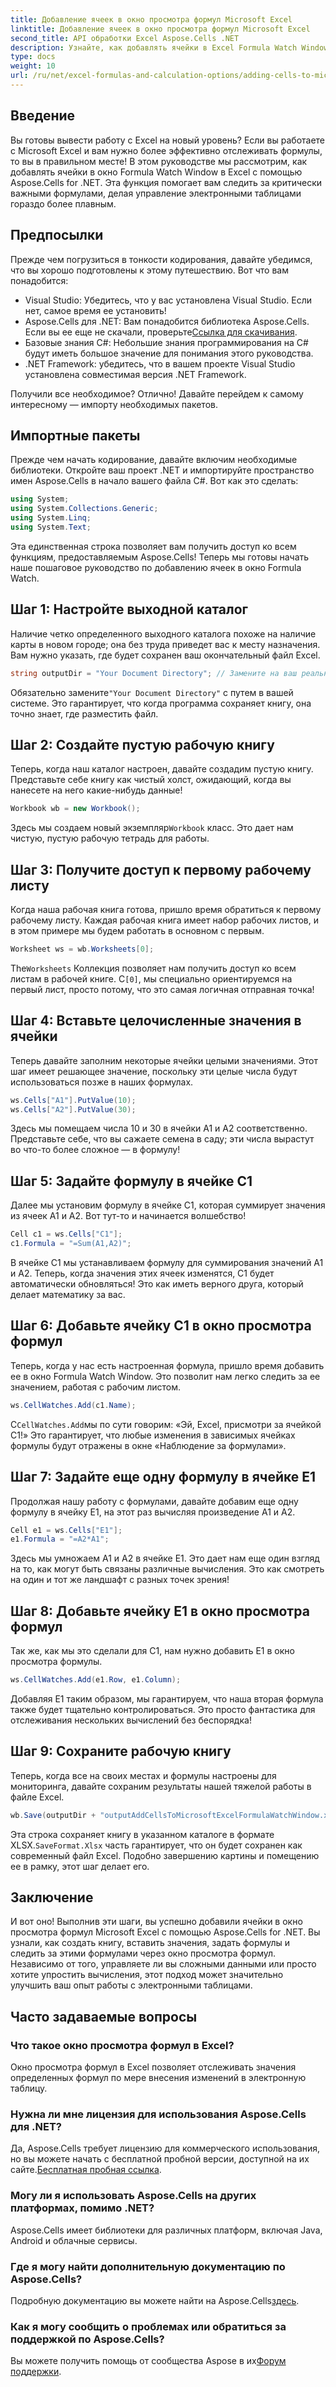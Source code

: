 ```yaml
---
title: Добавление ячеек в окно просмотра формул Microsoft Excel
linktitle: Добавление ячеек в окно просмотра формул Microsoft Excel
second_title: API обработки Excel Aspose.Cells .NET
description: Узнайте, как добавлять ячейки в Excel Formula Watch Window с помощью Aspose.Cells для .NET с помощью этого пошагового руководства. Это просто и эффективно.
type: docs
weight: 10
url: /ru/net/excel-formulas-and-calculation-options/adding-cells-to-microsoft-excel-formula-watch-window/
---
```

## Введение

Вы готовы вывести работу с Excel на новый уровень? Если вы работаете с Microsoft Excel и вам нужно более эффективно отслеживать формулы, то вы в правильном месте! В этом руководстве мы рассмотрим, как добавлять ячейки в окно Formula Watch Window в Excel с помощью Aspose.Cells for .NET. Эта функция помогает вам следить за критически важными формулами, делая управление электронными таблицами гораздо более плавным.

## Предпосылки

Прежде чем погрузиться в тонкости кодирования, давайте убедимся, что вы хорошо подготовлены к этому путешествию. Вот что вам понадобится:

- Visual Studio: Убедитесь, что у вас установлена Visual Studio. Если нет, самое время ее установить!
- Aspose.Cells для .NET: Вам понадобится библиотека Aspose.Cells. Если вы ее еще не скачали, проверьте[Ссылка для скачивания](https://releases.aspose.com/cells/net/).
- Базовые знания C#: Небольшие знания программирования на C# будут иметь большое значение для понимания этого руководства.
- .NET Framework: убедитесь, что в вашем проекте Visual Studio установлена совместимая версия .NET Framework.

Получили все необходимое? Отлично! Давайте перейдем к самому интересному — импорту необходимых пакетов.

## Импортные пакеты

Прежде чем начать кодирование, давайте включим необходимые библиотеки. Откройте ваш проект .NET и импортируйте пространство имен Aspose.Cells в начало вашего файла C#. Вот как это сделать:

```csharp
using System;
using System.Collections.Generic;
using System.Linq;
using System.Text;
```

Эта единственная строка позволяет вам получить доступ ко всем функциям, предоставляемым Aspose.Cells! Теперь мы готовы начать наше пошаговое руководство по добавлению ячеек в окно Formula Watch.

## Шаг 1: Настройте выходной каталог

Наличие четко определенного выходного каталога похоже на наличие карты в новом городе; она без труда приведет вас к месту назначения. Вам нужно указать, где будет сохранен ваш окончательный файл Excel.

```csharp
string outputDir = "Your Document Directory"; // Замените на ваш реальный каталог
```

 Обязательно замените`"Your Document Directory"` с путем в вашей системе. Это гарантирует, что когда программа сохраняет книгу, она точно знает, где разместить файл.

## Шаг 2: Создайте пустую рабочую книгу

Теперь, когда наш каталог настроен, давайте создадим пустую книгу. Представьте себе книгу как чистый холст, ожидающий, когда вы нанесете на него какие-нибудь данные!

```csharp
Workbook wb = new Workbook();
```

 Здесь мы создаем новый экземпляр`Workbook` класс. Это дает нам чистую, пустую рабочую тетрадь для работы. 

## Шаг 3: Получите доступ к первому рабочему листу

Когда наша рабочая книга готова, пришло время обратиться к первому рабочему листу. Каждая рабочая книга имеет набор рабочих листов, и в этом примере мы будем работать в основном с первым.

```csharp
Worksheet ws = wb.Worksheets[0];
```

 The`Worksheets` Коллекция позволяет нам получить доступ ко всем листам в рабочей книге. С`[0]`, мы специально ориентируемся на первый лист, просто потому, что это самая логичная отправная точка!

## Шаг 4: Вставьте целочисленные значения в ячейки

Теперь давайте заполним некоторые ячейки целыми значениями. Этот шаг имеет решающее значение, поскольку эти целые числа будут использоваться позже в наших формулах.

```csharp
ws.Cells["A1"].PutValue(10);
ws.Cells["A2"].PutValue(30);
```

Здесь мы помещаем числа 10 и 30 в ячейки A1 и A2 соответственно. Представьте себе, что вы сажаете семена в саду; эти числа вырастут во что-то более сложное — в формулу! 

## Шаг 5: Задайте формулу в ячейке C1

Далее мы установим формулу в ячейке C1, которая суммирует значения из ячеек A1 и A2. Вот тут-то и начинается волшебство!

```csharp
Cell c1 = ws.Cells["C1"];
c1.Formula = "=Sum(A1,A2)";
```

В ячейке C1 мы устанавливаем формулу для суммирования значений A1 и A2. Теперь, когда значения этих ячеек изменятся, C1 будет автоматически обновляться! Это как иметь верного друга, который делает математику за вас.

## Шаг 6: Добавьте ячейку C1 в окно просмотра формул

Теперь, когда у нас есть настроенная формула, пришло время добавить ее в окно Formula Watch Window. Это позволит нам легко следить за ее значением, работая с рабочим листом.

```csharp
ws.CellWatches.Add(c1.Name);
```

 С`CellWatches.Add`мы по сути говорим: «Эй, Excel, присмотри за ячейкой C1!» Это гарантирует, что любые изменения в зависимых ячейках формулы будут отражены в окне «Наблюдение за формулами».

## Шаг 7: Задайте еще одну формулу в ячейке E1

Продолжая нашу работу с формулами, давайте добавим еще одну формулу в ячейку E1, на этот раз вычисляя произведение A1 и A2.

```csharp
Cell e1 = ws.Cells["E1"];
e1.Formula = "=A2*A1";
```

Здесь мы умножаем A1 и A2 в ячейке E1. Это дает нам еще один взгляд на то, как могут быть связаны различные вычисления. Это как смотреть на один и тот же ландшафт с разных точек зрения!

## Шаг 8: Добавьте ячейку E1 в окно просмотра формул

Так же, как мы это сделали для C1, нам нужно добавить E1 в окно просмотра формулы.

```csharp
ws.CellWatches.Add(e1.Row, e1.Column);
```

Добавляя E1 таким образом, мы гарантируем, что наша вторая формула также будет тщательно контролироваться. Это просто фантастика для отслеживания нескольких вычислений без беспорядка!

## Шаг 9: Сохраните рабочую книгу

Теперь, когда все на своих местах и формулы настроены для мониторинга, давайте сохраним результаты нашей тяжелой работы в файле Excel.

```csharp
wb.Save(outputDir + "outputAddCellsToMicrosoftExcelFormulaWatchWindow.xlsx", SaveFormat.Xlsx);
```

Эта строка сохраняет книгу в указанном каталоге в формате XLSX.`SaveFormat.Xlsx` часть гарантирует, что он будет сохранен как современный файл Excel. Подобно завершению картины и помещению ее в рамку, этот шаг делает его.

## Заключение

И вот оно! Выполнив эти шаги, вы успешно добавили ячейки в окно просмотра формул Microsoft Excel с помощью Aspose.Cells for .NET. Вы узнали, как создать книгу, вставить значения, задать формулы и следить за этими формулами через окно просмотра формул. Независимо от того, управляете ли вы сложными данными или просто хотите упростить вычисления, этот подход может значительно улучшить ваш опыт работы с электронными таблицами.

## Часто задаваемые вопросы

### Что такое окно просмотра формул в Excel?  
Окно просмотра формул в Excel позволяет отслеживать значения определенных формул по мере внесения изменений в электронную таблицу.

### Нужна ли мне лицензия для использования Aspose.Cells для .NET?  
 Да, Aspose.Cells требует лицензию для коммерческого использования, но вы можете начать с бесплатной пробной версии, доступной на их сайте.[Бесплатная пробная ссылка](https://releases.aspose.com/).

### Могу ли я использовать Aspose.Cells на других платформах, помимо .NET?  
Aspose.Cells имеет библиотеки для различных платформ, включая Java, Android и облачные сервисы.

### Где я могу найти дополнительную документацию по Aspose.Cells?  
 Подробную документацию вы можете найти на Aspose.Cells[здесь](https://reference.aspose.com/cells/net/).

### Как я могу сообщить о проблемах или обратиться за поддержкой по Aspose.Cells?  
 Вы можете получить помощь от сообщества Aspose в их[Форум поддержки](https://forum.aspose.com/c/cells/9).
